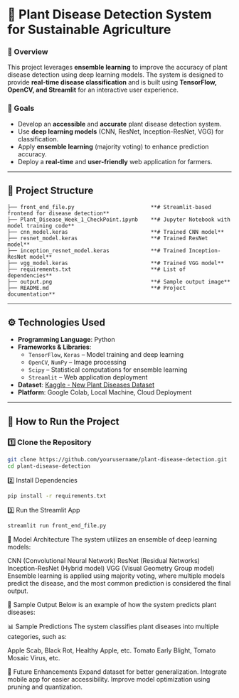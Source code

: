 # 🌱 Plant Disease Detection System for Sustainable Agriculture  

### 📌 Overview  
This project leverages **ensemble learning** to improve the accuracy of plant disease detection using deep learning models. The system is designed to provide **real-time disease classification** and is built using **TensorFlow, OpenCV, and Streamlit** for an interactive user experience.  

### 🎯 Goals  
- Develop an **accessible** and **accurate** plant disease detection system.  
- Use **deep learning models** (CNN, ResNet, Inception-ResNet, VGG) for classification.  
- Apply **ensemble learning** (majority voting) to enhance prediction accuracy.  
- Deploy a **real-time** and **user-friendly** web application for farmers.  

---

## 📂 Project Structure  
```plaintext
├── front_end_file.py                        **# Streamlit-based frontend for disease detection**
├── Plant_Disease_Week_1_CheckPoint.ipynb    **# Jupyter Notebook with model training code**
├── cnn_model.keras                          **# Trained CNN model**
├── resnet_model.keras                       **# Trained ResNet model**
├── inception_resnet_model.keras             **# Trained Inception-ResNet model**
├── vgg_model.keras                          **# Trained VGG model**
├── requirements.txt                         **# List of dependencies**
├── output.png                               **# Sample output image**
├── README.md                                **# Project documentation**
```


---

## ⚙️ Technologies Used  
- **Programming Language**: Python  
- **Frameworks & Libraries**:  
  - `TensorFlow`, `Keras` – Model training and deep learning  
  - `OpenCV`, `NumPy` – Image processing  
  - `Scipy` – Statistical computations for ensemble learning  
  - `Streamlit` – Web application deployment  
- **Dataset**: [Kaggle - New Plant Diseases Dataset](https://www.kaggle.com/datasets/vipoooool/new-plant-diseases-dataset)  
- **Platform**: Google Colab, Local Machine, Cloud Deployment  

---

## 🚀 How to Run the Project  

### 1️⃣ Clone the Repository  
```bash
git clone https://github.com/yourusername/plant-disease-detection.git
cd plant-disease-detection
```
2️⃣ Install Dependencies
```bash
pip install -r requirements.txt
```
3️⃣ Run the Streamlit App
```bash
streamlit run front_end_file.py
```

🧠 Model Architecture
The system utilizes an ensemble of deep learning models:

CNN (Convolutional Neural Network)
ResNet (Residual Networks)
Inception-ResNet (Hybrid model)
VGG (Visual Geometry Group model)
Ensemble learning is applied using majority voting, where multiple models predict the disease, and the most common prediction is considered the final output.

📸 Sample Output
Below is an example of how the system predicts plant diseases:


📊 Sample Predictions
The system classifies plant diseases into multiple categories, such as:

Apple Scab, Black Rot, Healthy Apple, etc.
Tomato Early Blight, Tomato Mosaic Virus, etc.

🎯 Future Enhancements
Expand dataset for better generalization.
Integrate mobile app for easier accessibility.
Improve model optimization using pruning and quantization.
